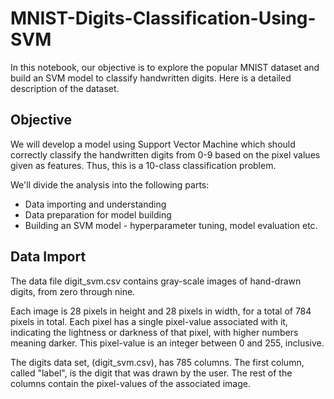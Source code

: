 # MNIST-Digits-Classification-Using-SVM

In this notebook, our objective is to explore the popular MNIST dataset and build an SVM model to classify handwritten digits. Here is a detailed description of the dataset.

## Objective

We will develop a model using Support Vector Machine which should correctly classify the handwritten digits from 0-9 based on the pixel values given as features. Thus, this is a 10-class classification problem.

We'll divide the analysis into the following parts:

* Data importing and understanding
* Data preparation for model building
* Building an SVM model - hyperparameter tuning, model evaluation etc.

## Data Import

The data file digit_svm.csv contains gray-scale images of hand-drawn digits, from zero through nine.

Each image is 28 pixels in height and 28 pixels in width, for a total of 784 pixels in total. Each pixel has a single pixel-value associated with it, indicating the lightness or darkness of that pixel, with higher numbers meaning darker. This pixel-value is an integer between 0 and 255, inclusive.

The digits data set, (digit_svm.csv), has 785 columns. The first column, called "label", is the digit that was drawn by the user. The rest of the columns contain the pixel-values of the associated image.
